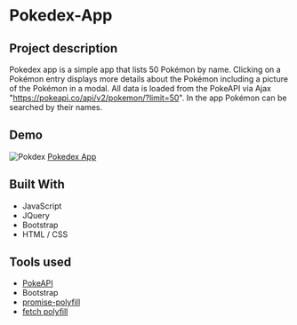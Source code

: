 # Pokedex-App

## Project description
Pokedex app is a simple app that lists 50 Pokémon by name. Clicking on a Pokémon entry displays more details about the Pokémon including a picture of the Pokémon in a modal. All data is loaded from the PokeAPI via Ajax "https://pokeapi.co/api/v2/pokemon/?limit=50". In the app Pokémon can be searched by their names.

## Demo

![Pokdex](https://user-images.githubusercontent.com/91905344/202285756-1ebe14c7-92a6-42fb-931a-d505e21f5c64.gif)
[Pokedex App](https://radnej.github.io/simple-js-app/)

## Built With
- JavaScript
- JQuery
- Bootstrap
- HTML / CSS

## Tools used
- [PokeAPI](https://pokeapi.co/)
- Bootstrap
- [promise-polyfill](https://github.com/taylorhakes/promise-polyfill)
- [fetch polyfill](https://github.com/github/fetch)
